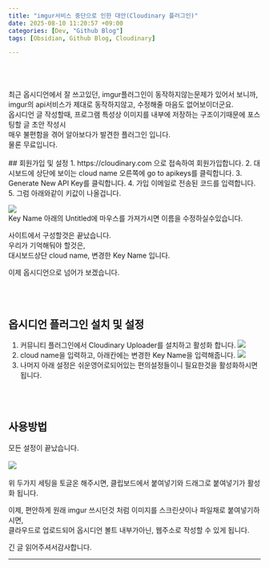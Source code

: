 ```yaml
---
title: "imgur서비스 중단으로 인한 대안(Cloudinary 플러그인)"
date: 2025-08-10 11:20:57 +09:00
categories: [Dev, "Github Blog"]
tags: [Obsidian, Github Blog, Cloudinary]

---
```

<br>
<br>
<br>
최근 옵시디언에서 잘 쓰고있던, imgur플러그인이 동작하지않는문제가 있어서 보니까,<br>
imgur의 api서비스가 제대로 동작하지않고, 수정해줄 마음도 없어보이더군요.
<br>
옵시디언 글 작성할때, 프로그램 특성상 이미지를 내부에 저장하는 구조이기때문에 포스팅할 글 초안 작성시<br>
매우 불편함을 겪어 알아보다가 발견한 플러그인 입니다.<br>
물론 무료입니다.

<br>

<br>
## 회원가입 및 설정
1. https://cloudinary.com 으로 접속하여 회원가입합니다.
2. 대시보드에 상단에 보이는 cloud name 오른쪽에 go to apikeys를 클릭합니다.
3. Generate New API Key를 클릭합니다.
4. 가입 이메일로 전송된 코드를 입력합니다.
5. 그럼 아래와같이 키값이 나올겁니다.

![](https://res.cloudinary.com/dqgw9jnvd/image/upload/w_800,q_auto/v1754825891/dzheabeayd6d8le3eewe.png)<br>
Key Name 아래의 Untitled에 마우스를 가져가시면 이름을 수정하실수있습니다.

사이트에서 구성할것은 끝났습니다.<br>
우리가 기억해둬야 할것은,<br>
대시보드상단 cloud name, 변경한 Key Name 입니다.<br>

이제 옵시디언으로 넘어가 보겠습니다.

<br>

<br>

## 옵시디언 플러그인 설치 및 설정
1. 커뮤니티 플러그인에서 Cloudinary Uploader를 설치하고 활성화 합니다.
![](https://res.cloudinary.com/dqgw9jnvd/image/upload/w_800,q_auto/v1754826201/jcu2zl0bt4l9li8blpah.png)
2. cloud name을 입력하고, 아래칸에는 변경한 Key Name을 입력해줍니다.
![](https://res.cloudinary.com/dqgw9jnvd/image/upload/w_800,q_auto/v1754826425/d2p40jd4rbjpfpbmecgc.png)
3. 나머지 아래 설정은 쉬운영어로되어있는 편의설정들이니 필요한것을 활성화하시면됩니다.

<br>

<br>

## 사용방법
모든 설정이 끝났습니다. <br>
<br>
![](https://res.cloudinary.com/dqgw9jnvd/image/upload/w_800,q_auto/v1754826639/mhgydwkgcerzqx0sh7qf.png)<br>
<br>
위 두가지 세팅을 토글온 해주시면, 클립보드에서 붙여넣기와 드래그로 붙여넣기가 활성화 됩니다.
<br>

이제, 편안하게 원래 imgur 쓰시던것 처럼 이미지를 스크린샷이나 파일채로 붙여넣기하시면,<br>
클라우드로 업로드되어 옵시디언 볼트 내부가아닌, 웹주소로 작성할 수 있게 됩니다.
<br>

긴 글 읽어주셔서감사합니다.




---